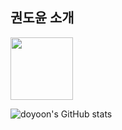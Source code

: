 ## 권도윤 소개

<div id="header" align="left">
  <img src="https://media.giphy.com/media/G7nUzRr3LvSu48bR8U/giphy.gif" width="100"/>
</div>

![doyoon's GitHub stats](https://github-readme-stats.vercel.app/api?username=rick42600&theme=panda&show_icons=true)
